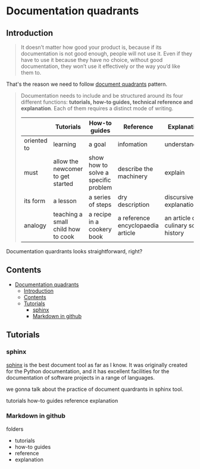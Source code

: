 # Documentation quadrants

## Introduction

> It doesn’t matter how good your product is, because if its documentation is not good enough, people will not use it. Even if they have to use it because they have no choice, without good documentation, they won’t use it effectively or the way you’d like them to.

That's the reason we need to follow [document quadrants](https://documentation.divio.com/introduction/) pattern.


> Documentation needs to include and be structured around its four different functions: **tutorials, how-to guides, technical reference and explanation**. Each of them requires a distinct mode of writing.
> 
> |             | Tutorials                          | How-to guides                        | Reference                         | Explanation                           |
> | ----------- | ---------------------------------- | ------------------------------------ | --------------------------------- | ------------------------------------- |
> | oriented to | learning                           | a goal                               | infomation                        | understanding                         |
> | must        | allow the newcomer to get started  | show how to solve a specific problem | describe the machinery            | explain                               |
> | its form    | a lesson                           | a series of steps                    | dry description                   | discursive explanation                |
> | analogy     | teaching a small child how to cook | a recipe in a cookery book           | a reference encyclopaedia article | an article on culinary social history |

Documentation quardrants looks straightforward, right?

## Contents

- [Documentation quadrants](#documentation-quadrants)
  - [Introduction](#introduction)
  - [Contents](#contents)
  - [Tutorials](#tutorials)
    - [sphinx](#sphinx)
    - [Markdown in github](#markdown-in-github)

## Tutorials

### sphinx

[sphinx](https://www.sphinx-doc.org/en/master/) is the best document tool as far as I know. It was originally created for the Python documentation, and it has excellent facilities for the documentation of software projects in a range of languages.

we gonna talk about the practice of document quardrants in sphinx tool.

tutorials
how-to guides
reference
explanation
    
### Markdown in github

folders
  * tutorials
  * how-to guides
  * reference
  * explanation
